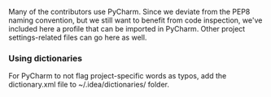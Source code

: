 Many of the contributors use PyCharm. Since we deviate from the PEP8 naming
convention, but we still want to benefit from code inspection, we've included
here a profile that can be imported in PyCharm. Other project settings-related 
files can go here as well.

### Using dictionaries
For PyCharm to not flag project-specific words as typos, add the dictionary.xml 
file to ~/.idea/dictionaries/ folder. 
